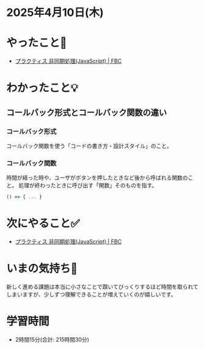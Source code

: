 # 2025年4月10日(木)

# やったこと📝

- [プラクティス 非同期処理\(JavaScript\) \| FBC](https://bootcamp.fjord.jp/practices/204)

# わかったこと💡

## コールバック形式とコールバック関数の違い

### コールバック形式

コールバック関数を使う「コードの書き方・設計スタイル」のこと。

### コールバック関数

時間が経った時や、ユーザがボタンを押したときなど後から呼ばれる関数のこと。
処理が終わったときに呼び出す「関数」そのものを指す。

```javascript
() => { ... }
```

# 次にやること✅

- [プラクティス 非同期処理\(JavaScript\) \| FBC](https://bootcamp.fjord.jp/practices/204)

# いまの気持ち🫶

新しく進める課題は本当に小さなことで躓いてびっくりするほど時間を取られてしまいますが、少しずつ理解できることが増えていくのが嬉しいです。

# 学習時間

- 2時間15分(合計: 215時間30分)
